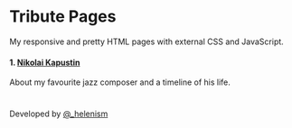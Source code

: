 # Tribute Pages

My responsive and pretty HTML pages with external CSS and JavaScript.

#### 1. [Nikolai Kapustin](https://github.com/helenism/tribute-page/tree/master/kapustin)
About my favourite jazz composer and a timeline of his life.

#
Developed by [@_helenism](https://twitter.com/_helenism)
